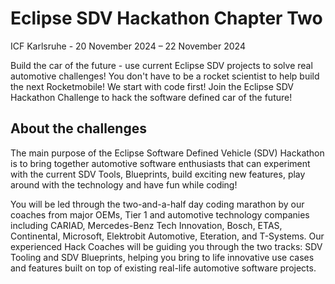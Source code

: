 # Eclipse SDV Hackathon Chapter Two

ICF Karlsruhe - 20 November 2024 – 22 November 2024

Build the car of the future - use current Eclipse SDV projects to solve real automotive challenges! You don't have to be a rocket scientist to help build the next Rocketmobile! We start with code first! Join the Eclipse SDV Hackathon Challenge to hack the software defined car of the future!

## About the challenges

The main purpose of the Eclipse Software Defined Vehicle (SDV) Hackathon is to bring together automotive software enthusiasts that can experiment with the current SDV Tools, Blueprints, build exciting new features, play around with the technology and have fun while coding!

You will be led through the two-and-a-half day coding marathon by our coaches from major OEMs, Tier 1 and automotive technology companies including CARIAD, Mercedes-Benz Tech Innovation, Bosch, ETAS, Continental, Microsoft, Elektrobit Automotive, Eteration, and T-Systems. Our experienced Hack Coaches will be guiding you through the two tracks: SDV Tooling and SDV Blueprints, helping you bring to life innovative use cases and features built on top of existing real-life automotive software projects.
